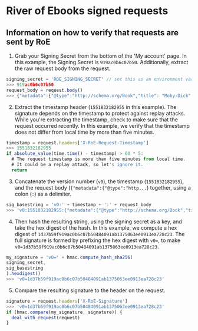 # River of Ebooks signed requests
## Information on how to verify that requests are sent by RoE

1. Grab your Signing Secret from the bottom of the 'My account' page. In this example, the Signing Secret is `919ac0b6c07b50`. Additionally, extract the raw request body from the request.
```js
signing_secret = 'ROE_SIGNING_SECRET' // set this as an environment variable
>>> 919ac0b6c07b50
request_body = request.body()
>>> {"metadata":{"@type":"http://schema.org/Book","title": "Moby-Dick" ...
```

2. Extract the timestamp header (`1551832182955` in this example). The signature depends on the timestamp to protect against replay attacks. While you're extracting the timestamp, check to make sure that the request occurred recently. In this example, we verify that the timestamp does not differ from local time by more than five minutes.
```js
timestamp = request.headers['X-RoE-Request-Timestamp']
>>> 1551832182955
if absolute_value(time.time() - timestamp) > 60 * 5:
  # The request timestamp is more than five minutes from local time.
  # It could be a replay attack, so let's ignore it.
  return
```

3. Concatenate the version number (`v0`), the timestamp (`1551832182955`), and the request body (`{"metadata":{"@type":"http...`) together, using a colon (`:`) as a delimiter.
```js
sig_basestring = 'v0:' + timestamp + ':' + request_body
>>> 'v0:1551832182955:{"metadata":{"@type":"http://schema.org/Book","title": "Moby-Dick" ...'
```

4. Then hash the resulting string, using the signing secret as a key, and take the hex digest of the hash. In this example, we compute a hex digest of `1d37b59f919ac0b6c07b50484091ab1375063ee0913ea728c23`. The full signature is formed by prefixing the hex digest with `v0=`, to make `v0=1d37b59f919ac0b6c07b50484091ab1375063ee0913ea728c23`.
```js
my_signature = 'v0=' + hmac.compute_hash_sha256(
signing_secret,
sig_basestring
).hexdigest()
>>> 'v0=1d37b59f919ac0b6c07b50484091ab1375063ee0913ea728c23'
```

5. Compare the resulting signature to the header on the request.
```js
signature = request.headers['X-RoE-Signature']
>>> 'v0=1d37b59f919ac0b6c07b50484091ab1375063ee0913ea728c23'
if (hmac.compare(my_signature, signature)) {
  deal_with_request(request)
}
```
